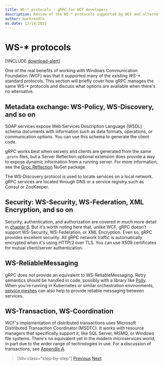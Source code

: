 ```yaml
---
title: WS-* protocols - gRPC for WCF developers
description: Review of the WS-* protocols supported by WCF and alternatives available with gRPC
author: markrendle
ms.date: 12/14/2021
---
```


# WS-\* protocols

[!INCLUDE [download-alert](includes/download-alert.md)]

One of the real benefits of working with Windows Communication Foundation (WCF) was that it supported many of the existing _WS-\*_ standard protocols. This section will briefly cover how gRPC manages the same WS-\* protocols and discuss what options are available when there's no alternative.

## Metadata exchange: WS-Policy, WS-Discovery, and so on

SOAP services expose Web Services Description Language (WSDL) schema documents with information such as data formats, operations, or communication options. You can use this schema to generate the client code.

gRPC works best when servers and clients are generated from the same `.proto` files, but a Server Reflection optional extension does provide a way to expose dynamic information from a running server. For more information, see the [Grpc.Reflection](https://nuget.org/packages/Grpc.Reflection) NuGet package.

The WS-Discovery protocol is used to locate services on a local network. gRPC services are located through DNS or a service registry such as Consul or ZooKeeper.

## Security: WS-Security, WS-Federation, XML Encryption, and so on

Security, authentication, and authorization are covered in much more detail in [chapter 6](security.md). But it's worth noting here that, unlike WCF, gRPC doesn't support WS-Security, WS-Federation, or XML Encryption. Even so, gRPC provides excellent security. All gRPC network traffic is automatically encrypted when it's using HTTP/2 over TLS. You can use X509 certificates for mutual client/server authentication.

## WS-ReliableMessaging

gRPC does not provide an equivalent to WS-ReliableMessaging. Retry semantics should be handled in code, possibly with a library like [Polly](https://github.com/App-vNext/Polly). When you're running in Kubernetes or similar orchestration environments, [service meshes](service-mesh.md) can also help to provide reliable messaging between services.

## WS-Transaction, WS-Coordination

WCF's implementation of distributed transactions uses Microsoft Distributed Transaction Coordinator (MSDTC). It works with resource managers that specifically support it, like SQL Server, MSMQ, or Windows file systems. There's no equivalent yet in the modern microservices world, in part due to the wider range of technologies in use. For a discussion of transactions, see [Appendix A](appendix.md).

>[!div class="step-by-step"]
>[Previous](error-handling.md)
>[Next](migrate-wcf-to-grpc.md)
